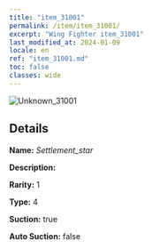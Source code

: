 ```yaml
---
title: "item_31001"
permalink: /item/item_31001/
excerpt: "Wing Fighter item_31001"
last_modified_at: 2024-01-09
locale: en
ref: "item_31001.md"
toc: false
classes: wide
---
```



 ![Unknown_31001](/images/item/Settlement_star_p.png)



## Details

 **Name:** *Settlement_star* 

 **Description:** 

 **Rarity:** 1 

 **Type:** 4 

 **Suction:** true 

 **Auto Suction:** false 


